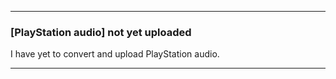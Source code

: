 ***

### [PlayStation audio] not yet uploaded

I have yet to convert and upload PlayStation audio.

***
